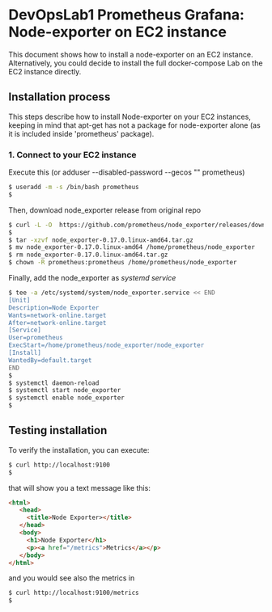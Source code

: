 # DevOpsLab1 Prometheus Grafana: Node-exporter on EC2 instance

This document shows how to install a node-exporter on an EC2 instance.
Alternatively, you could decide to install the full docker-compose Lab on the EC2 instance directly.

## Installation process

This steps describe how to install Node-exporter on your EC2 instances, keeping in mind that apt-get has not a package for node-exporter alone (as it is included inside 'prometheus' package).

### 1. Connect to your EC2 instance

Execute this (or adduser --disabled-password --gecos "" prometheus)

```bash
$ useradd -m -s /bin/bash prometheus
$
```

Then, download node_exporter release from original repo

```bash
$ curl -L -O  https://github.com/prometheus/node_exporter/releases/download/v0.17.0/node_exporter-0.17.0.linux-amd64.tar.gz
$
$ tar -xzvf node_exporter-0.17.0.linux-amd64.tar.gz
$ mv node_exporter-0.17.0.linux-amd64 /home/prometheus/node_exporter
$ rm node_exporter-0.17.0.linux-amd64.tar.gz
$ chown -R prometheus:prometheus /home/prometheus/node_exporter
```

Finally, add the node_exporter as *systemd service*

```bash
$ tee -a /etc/systemd/system/node_exporter.service << END
[Unit]
Description=Node Exporter
Wants=network-online.target
After=network-online.target
[Service]
User=prometheus
ExecStart=/home/prometheus/node_exporter/node_exporter
[Install]
WantedBy=default.target
END
$
$ systemctl daemon-reload
$ systemctl start node_exporter
$ systemctl enable node_exporter
$
```

## Testing installation

To verify the installation, you can execute:

```bash
$ curl http://localhost:9100
$
```

that will show you a text message like this:

```html
<html>
   <head>
     <title>Node Exporter></title>
   </head>
   <body>
     <h1>Node Exporter</h1>
     <p><a href="/metrics">Metrics</a></p>
   </body>
</html>
```

and you would see also the metrics in

```bash
$ curl http://localhost:9100/metrics
$
```
